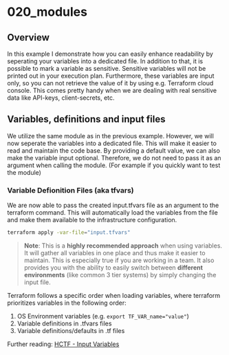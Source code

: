 # 020_modules

## Overview
In this example I demonstrate how you can easily enhance readability by seperating your variables into a dedicated file. In addition to that, it is possible to mark a variable as sensitive. Sensitive variables will not be printed out in your execution plan. Furthermore, these variables are input only, so you can not retrieve the value of it by using e.g. Terraform cloud console. This comes pretty handy when we are dealing with real sensitive data like API-keys, client-secrets, etc. 

## Variables, definitions and input files
We utilize the same module as in the previous example. However, we will now seperate the variables into a dedicated file. This will make it easier to read and maintain the code base. By providing a default value, we can also make the variable input optional. Therefore, we do not need to pass it as an argument when calling the module. (For example if you quickly want to test the module)

### Variable Defionition Files (aka tfvars)
We are now able to pass the created input.tfvars file as an argument to the terraform command. This will automatically load the variables from the file and make them available to the infrastructure configuration. 

```bash
terraform apply -var-file="input.tfvars"
```

> **Note**: This is a **highly recommended approach** when using variables. It will gather all variables in one place and thus make it easier to maintain. This is especially true if you are working in a team. It also provides you with the ability to easily switch between **different environments** (like common 3 tier systems) by simply changing the input file.

Terraform follows a specific order when loading variables, where terraform prioritizes variables in the following order:
1. OS Environment variables (e.g. ```export TF_VAR_name="value"```)
2. Variable definitions in .tfvars files
3. Variable definitions/defaults in .tf files 

Further reading:
[HCTF - Input Variables](https://developer.hashicorp.com/terraform/language/values/variables)

